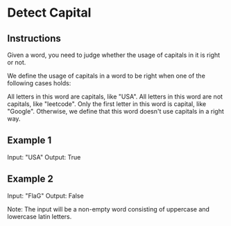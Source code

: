 # Detect Capital

## Instructions

Given a word, you need to judge whether the usage of capitals in it is right or not.

We define the usage of capitals in a word to be right when one of the following cases holds:

All letters in this word are capitals, like "USA".
All letters in this word are not capitals, like "leetcode".
Only the first letter in this word is capital, like "Google".
Otherwise, we define that this word doesn't use capitals in a right way.

## Example 1

Input: "USA"
Output: True

## Example 2

Input: "FlaG"
Output: False

Note: The input will be a non-empty word consisting of uppercase and lowercase latin letters.
